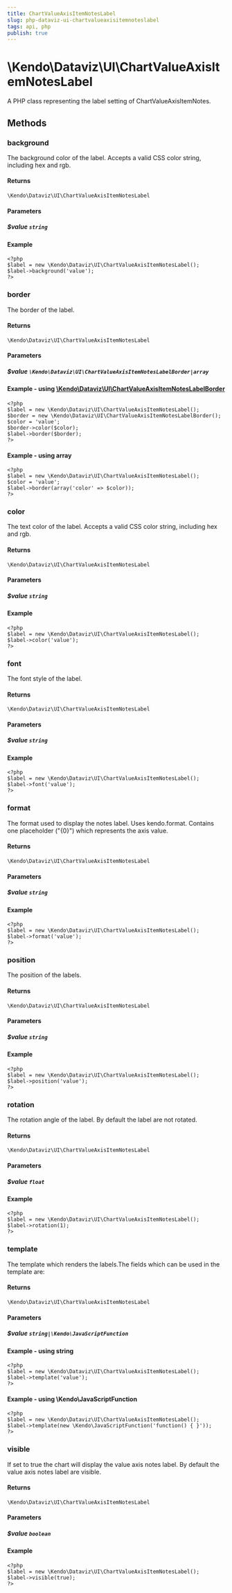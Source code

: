 ```yaml
---
title: ChartValueAxisItemNotesLabel
slug: php-dataviz-ui-chartvalueaxisitemnoteslabel
tags: api, php
publish: true
---
```


# \Kendo\Dataviz\UI\ChartValueAxisItemNotesLabel

A PHP class representing the label setting of ChartValueAxisItemNotes.


## Methods

### background
The background color of the label. Accepts a valid CSS color string, including hex and rgb.

#### Returns
`\Kendo\Dataviz\UI\ChartValueAxisItemNotesLabel`

#### Parameters

##### $value `string`



#### Example 
    <?php
    $label = new \Kendo\Dataviz\UI\ChartValueAxisItemNotesLabel();
    $label->background('value');
    ?>

### border

The border of the label.

#### Returns
`\Kendo\Dataviz\UI\ChartValueAxisItemNotesLabel`

#### Parameters

##### $value `\Kendo\Dataviz\UI\ChartValueAxisItemNotesLabelBorder|array`


#### Example - using [\Kendo\Dataviz\UI\ChartValueAxisItemNotesLabelBorder](/kendo-ui/api/wrappers/php/Kendo/Dataviz/UI/ChartValueAxisItemNotesLabelBorder)
    <?php
    $label = new \Kendo\Dataviz\UI\ChartValueAxisItemNotesLabel();
    $border = new \Kendo\Dataviz\UI\ChartValueAxisItemNotesLabelBorder();
    $color = 'value';
    $border->color($color);
    $label->border($border);
    ?>

#### Example - using array

    <?php
    $label = new \Kendo\Dataviz\UI\ChartValueAxisItemNotesLabel();
    $color = 'value';
    $label->border(array('color' => $color));
    ?>

### color
The text color of the label. Accepts a valid CSS color string, including hex and rgb.

#### Returns
`\Kendo\Dataviz\UI\ChartValueAxisItemNotesLabel`

#### Parameters

##### $value `string`



#### Example 
    <?php
    $label = new \Kendo\Dataviz\UI\ChartValueAxisItemNotesLabel();
    $label->color('value');
    ?>

### font
The font style of the label.

#### Returns
`\Kendo\Dataviz\UI\ChartValueAxisItemNotesLabel`

#### Parameters

##### $value `string`



#### Example 
    <?php
    $label = new \Kendo\Dataviz\UI\ChartValueAxisItemNotesLabel();
    $label->font('value');
    ?>

### format
The format used to display the notes label. Uses kendo.format. Contains one placeholder ("{0}") which represents the axis value.

#### Returns
`\Kendo\Dataviz\UI\ChartValueAxisItemNotesLabel`

#### Parameters

##### $value `string`



#### Example 
    <?php
    $label = new \Kendo\Dataviz\UI\ChartValueAxisItemNotesLabel();
    $label->format('value');
    ?>

### position
The position of the labels.

#### Returns
`\Kendo\Dataviz\UI\ChartValueAxisItemNotesLabel`

#### Parameters

##### $value `string`



#### Example 
    <?php
    $label = new \Kendo\Dataviz\UI\ChartValueAxisItemNotesLabel();
    $label->position('value');
    ?>

### rotation
The rotation angle of the label. By default the label are not rotated.

#### Returns
`\Kendo\Dataviz\UI\ChartValueAxisItemNotesLabel`

#### Parameters

##### $value `float`



#### Example 
    <?php
    $label = new \Kendo\Dataviz\UI\ChartValueAxisItemNotesLabel();
    $label->rotation(1);
    ?>

### template
The template which renders the labels.The fields which can be used in the template are:

#### Returns
`\Kendo\Dataviz\UI\ChartValueAxisItemNotesLabel`

#### Parameters

##### $value `string|\Kendo\JavaScriptFunction`



#### Example  - using string
    <?php
    $label = new \Kendo\Dataviz\UI\ChartValueAxisItemNotesLabel();
    $label->template('value');
    ?>

#### Example  - using \Kendo\JavaScriptFunction
    <?php
    $label = new \Kendo\Dataviz\UI\ChartValueAxisItemNotesLabel();
    $label->template(new \Kendo\JavaScriptFunction('function() { }'));
    ?>

### visible
If set to true the chart will display the value axis notes label. By default the value axis notes label are visible.

#### Returns
`\Kendo\Dataviz\UI\ChartValueAxisItemNotesLabel`

#### Parameters

##### $value `boolean`



#### Example 
    <?php
    $label = new \Kendo\Dataviz\UI\ChartValueAxisItemNotesLabel();
    $label->visible(true);
    ?>

